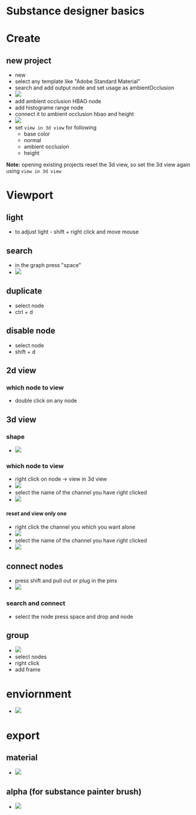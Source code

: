 # **Substance designer basics**

# Create

## new project

- new
- select any template like "Adobe Standard Material"
- search and add output node and set usage as ambientOcclusion
- <img src="./images/basics/basic-setup-control-height-AO.png">
- add ambient occlusion HBAO node
- add histograme range node
- connect it to ambient occlusion hbao and height
- <img src="./images/basics/basic-project-setup.gif">
- set `view in 3d view` for following
  - base color
  - normal
  - ambient occlusion
  - height

**Note:** opening existing projects reset the 3d view, so set the 3d view again using `view in 3d view`

# Viewport

## light

- to adjust light - shift + right click and move mouse

## search

- in the graph press "space"
- <img src="./images/basics/viewport-search-space.png">

## duplicate

- select node
- ctrl + d

## disable node

- select node
- shift + d

## 2d view

### which node to view

- double click on any node

## 3d view

### shape

- <img src="./images/basics/change-output-render-shape.png">

### which node to view

- right click on node -> view in 3d view
- <img src="./images/basics/view-in-3d-view.png">
- select the name of the channel you have right clicked
- <img src="./images/basics/what-to-view-in-3d-view.png">

#### reset and view only one

- right click the channel you which you want alone
- <img src="./images/basics/view-only-one-channel.png">
- select the name of the channel you have right clicked
- <img src="./images/basics/what-to-view-in-3d-view.png">

## connect nodes

- press shift and pull out or plug in the pins
- <img src="./images/basics/pull-out-plug-in-pins.gif">

### search and connect

- select the node press space and drop and node

## group

- <img src="./images/basics/group-nodes.gif">
- select nodes
- right click
- add frame

# enviornment

- <img src="./images/basics/env-settings.gif">

# export

## material

- <img src="./images/basics/publish-material.gif">

## alpha (for substance painter brush)

- <img src="./images/basics/export-alpha.gif">
